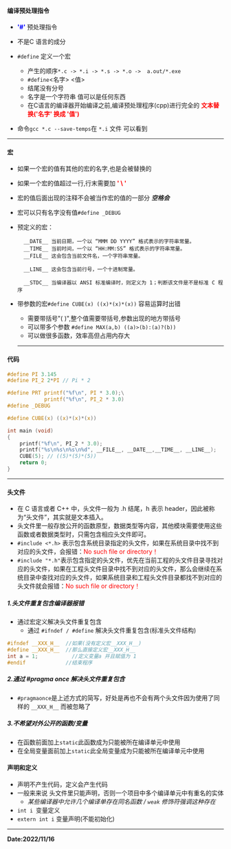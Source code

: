 #### 编译预处理指令
+ **<font color = blue>'#'**</font> 预处理指令
+ 不是C 语言的成分
+ `#define` 定义一个宏
    + 产生的顺序`*.c -> *.i -> *.s -> *.o ->  a.out/*.exe`
    + `#define`<名字> <值>
    + 结尾没有分号
    + 名字是一个字符串 值可以是任何东西
    + 在C语言的编译器开始编译之前,编译预处理程序(cpp)进行完全的 **<font color = red>文本替换('名字' 换成 '值')</font>** 

+ 命令`gcc *.c --save-temps`在 `*.i` 文件 可以看到
  
---

#### 宏
+ 如果一个宏的值有其他的宏的名字,也是会被替换的
+ 如果一个宏的值超过一行,行末需要加 **<font color = red>' \ '</font>**
+ 宏的值后面出现的注释不会被当作宏的值的一部分 ***空格会***
+ 宏可以只有名字没有值`#define _DEBUG`
+ 预定义的宏：

        __DATE__ 当前日期，一个以 “MMM DD YYYY” 格式表示的字符串常量。
        __TIME__ 当前时间，一个以 “HH:MM:SS” 格式表示的字符串常量。
        __FILE__ 这会包含当前文件名，一个字符串常量。

        __LINE__ 这会包含当前行号，一个十进制常量。

        __STDC__ 当编译器以 ANSI 标准编译时，则定义为 1；判断该文件是不是标准 C 程序

+ 带参数的宏`#define CUBE(x) ((x)*(x)*(x))` 容易运算时出错
    + 需要带括号"( )",整个值需要带括号,参数出现的地方带括号
    + 可以带多个参数 `#define MAX(a,b) ((a)>(b):(a)?(b))`
    + 可以做很多函数，效率高但占用内存大
  
  ---

#### 代码
```c
#define PI 3.145
#define PI_2 2*PI // Pi * 2

#define PRT printf("%f\n", PI * 3.0);\
            printf("%f\n", PI_2 * 3.0)
#define _DEBUG

#define CUBE(x) ((x)*(x)*(x))

int main (void)
{
    printf("%f\n", PI_2 * 3.0);
    printf("%s\n%s\n%s\n%d", __FILE__, __DATE__,__TIME__, __LINE__);
    CUBE(5); // ((5)*(5)*(5))
    return 0;
}
```
---

#### 头文件
+ 在 C 语言或者 C++ 中，头文件一般为 .h 结尾，h 表示 header，因此被称为“头文件”，其实就是文本插入。
+ 头文件里一般存放公开的函数原型，数据类型等内容，其他模块需要使用这些函数或者数据类型时，只需包含相应头文件即可。
+ `#include <*.h>` 表示包含系统目录指定的头文件，如果在系统目录中找不到对应的头文件，会报错：<font color = red>No such file or directory！</font>
+ `#include "*.h"`表示包含指定的头文件，优先在当前工程的头文件目录寻找对应的头文件，如果在工程头文件目录中找不到对应的头文件，那么会继续在系统目录中查找对应的头文件，如果系统目录和工程头文件目录都找不到对应的头文件就会报错：<font color = red>No such file or directory！</font>
##### 1.头文件重复包含编译器报错
+ 通过宏定义解决头文件重复包含
  +   通过 `#ifndef / #define` 解决头文件重复包含(标准头文件结构)

```c
#ifndef __XXX_H__  //如果(没有定义宏__XXX_H__)
#define __XXX_H__  //那么直接定义宏__XXX_H__
int a = 1;           //定义变量a 并且赋值为 1
#endif             //结束程序
```
##### 2.通过 #pragma once 解决头文件重复包含
+ `#pragmaonce`是上述方式的简写，好处是再也不会有两个头文件因为使用了同样的 `__XXX_H__` 而被忽略了
##### 3.不希望对外公开的函数/变量
+ 在函数前面加上`static`此函数成为只能被所在编译单元中使用
+ 在全局变量面前加上`static`此全局变量成为只能被所在编译单元中使用
#### 声明和定义
+ 声明不产生代码，定义会产生代码
+ 一般来来说 头文件里只能声明，否则一个项目中多个编译单元中有重名的实体
    +  *某些编译器中允许几个编译单存在同名函数 / `weak` 修饰符强调这种存在*
+ `int i `变量定义
+ `extern int i` 变量声明(不能初始化)
---
**Date:2022/11/16**
